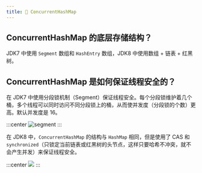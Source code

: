 ```yaml
---
title: 🧘 ConcurrentHashMap
---
```


## ConcurrentHashMap 的底层存储结构？

JDK7 中使用 `Segment` 数组和 `HashEntry` 数组，JDK8 中使用数组 + 链表 + 红黑树。

## ConcurrentHashMap 是如何保证线程安全的？<Badge text="重点" type="error"/>

在 JDK7 中使用分段锁机制（Segment）保证线程安全。每个分段锁维护着几个桶，多个线程可以同时访问不同分段锁上的桶，从而使并发度（分段锁的个数）更高。默认并发度是 16。

:::center
![segment](https://camo.githubusercontent.com/611426fd924e7331fc19768e939456311e3d908fbb76d2441b489b976521399d/687474703a2f2f626c6f672d696d672e636f6f6c73656e2e636e2f696d672f436f6e63757272656e74486173684d61702d6a646b312e372e706e67)
:::

在 JDK8 中，`ConcurrentHashMap` 的结构与 `HashMap` 相同，但是使用了 CAS 和 `synchronized`（只锁定当前链表或红黑树的头节点，这样只要哈希不冲突，就不会产生并发）来保证线程安全。

:::center
![](https://camo.githubusercontent.com/cc65641c880bbab590dab143b848896d814638974c591c0f29f534284d046a6c/687474703a2f2f626c6f672d696d672e636f6f6c73656e2e636e2f696d672f436f6e63757272656e74486173684d61702d6a646b312e382d32706e672e706e67)
:::
